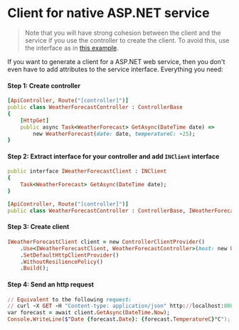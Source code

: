 # Client for native ASP.NET service
> Note that you will have strong cohesion between the client and the service if you use the controller to create the client. 
> To avoid this, use the interface as in [this example](asp-net-service).

If you want to generate a client for a ASP.NET web service, then you don't even have to add attributes to the service interface. Everything you need:

#### Step 1: Create controller
```ruby
[ApiController, Route("[controller]")]
public class WeatherForecastController : ControllerBase
{
    [HttpGet]
    public async Task<WeatherForecast> GetAsync(DateTime date) =>
        new WeatherForecast(date: date, temperatureC: -25);
}
```

#### Step 2: Extract interface for your controller and add `INClient` interface
```ruby
public interface IWeatherForecastClient : INClient
{
    Task<WeatherForecast> GetAsync(DateTime date);
}

[ApiController, Route("[controller]")]
public class WeatherForecastController : ControllerBase, IWeatherForecastClient { ... }
```

#### Step 3: Create client
```ruby
IWeatherForecastClient client = new ControllerClientProvider()
    .Use<IWeatherForecastClient, WeatherForecastController>(host: new Uri("http://localhost:8080"))
    .SetDefaultHttpClientProvider()
    .WithoutResiliencePolicy()
    .Build();
```

#### Step 4: Send an http request
```ruby
// Equivalent to the following request: 
// curl -X GET -H "Content-type: application/json" http://localhost:8080/WeatherForecast?date=2021-03-13T00:15Z
var forecast = await client.GetAsync(DateTime.Now);
Console.WriteLine($"Date {forecast.Date}: {forecast.TemperatureC}°C");
```
 
